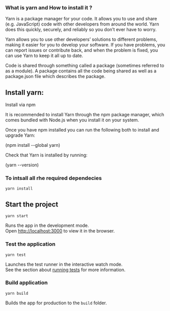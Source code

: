 ### What is yarn and How to install it ?

Yarn is a package manager for your code. It allows you to use and share (e.g. JavaScript) code with other developers from around the world. Yarn does this quickly, securely, and reliably so you don’t ever have to worry.

Yarn allows you to use other developers’ solutions to different problems, making it easier for you to develop your software. If you have problems, you can report issues or contribute back, and when the problem is fixed, you can use Yarn to keep it all up to date.

Code is shared through something called a package (sometimes referred to as a module). A package contains all the code being shared as well as a package.json file which describes the package.

## Install yarn:

Install via npm

It is recommended to install Yarn through the npm package manager, which comes bundled with Node.js when you install it on your system.

Once you have npm installed you can run the following both to install and upgrade Yarn:

(npm install --global yarn)

Check that Yarn is installed by running:

(yarn --version)




### To intsall all rhe required dependecies

```
yarn install
```

## Start the project

```
yarn start
```

Runs the app in the development mode.<br>
Open [http://localhost:3000](http://localhost:3000) to view it in the browser.

### Test the application

```
yarn test
```

Launches the test runner in the interactive watch mode.<br>
See the section about [running tests](https://facebook.github.io/create-react-app/docs/running-tests) for more information.

### Build application

```
yarn build
```

Builds the app for production to the `build` folder.<br>
